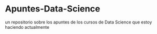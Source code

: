 # Apuntes-Data-Science
un repositorio sobre los apuntes de los cursos de Data Science que estoy haciendo actualmente
